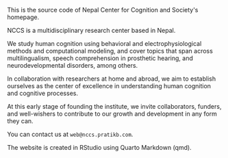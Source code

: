 This is the source code of Nepal Center for Cognition and Society's homepage. 

NCCS is a multidisciplinary research center based in Nepal.

We study human cognition using behavioral and electrophysiological methods and computational modeling, and cover topics that span across multilingualism, speech comprehension in prosthetic hearing, and neurodevelopmental disorders, among others.

In collaboration with researchers at home and abroad, we aim to establish ourselves as the center of excellence in understanding human cognition and cognitive processes.

At this early stage of founding the institute, we invite collaborators, funders, and well-wishers to contribute to our growth and development in any form they can.

You can contact us at `web@nccs.pratikb.com`.

The website is created in RStudio using Quarto Markdown (qmd).